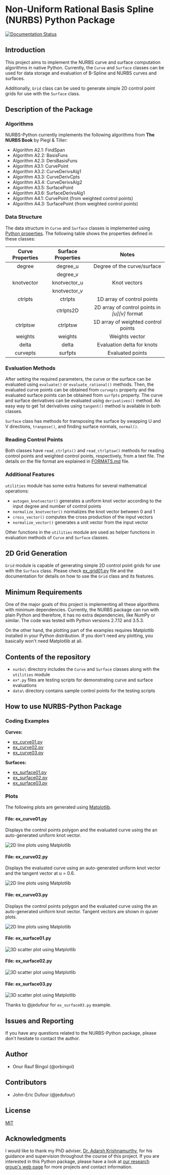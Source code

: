 # Non-Uniform Rational Basis Spline (NURBS) Python Package

[![Documentation Status](https://readthedocs.org/projects/nurbs-python/badge/?version=latest)](http://nurbs-python.readthedocs.io/en/latest/?badge=latest)

## Introduction

This project aims to implement the NURBS curve and surface computation algorithms in native Python. Currently, the `Curve` and `Surface` classes can be used for data storage and evaluation of B-Spline and NURBS curves and surfaces.

Additionally, `Grid` class can be used to generate simple 2D control point grids for use with the `Surface` class.

## Description of the Package

### Algorithms

NURBS-Python currently implements the following algorithms from **The NURBS Book** by Piegl & Tiller:

* Algorithm A2.1: FindSpan
* Algorithm A2.2: BasisFuns
* Algorithm A2.3: DersBasisFuns
* Algorithm A3.1: CurvePoint
* Algorithm A3.2: CurveDerivsAlg1
* Algorithm A3.3: CurveDerivCpts
* Algorithm A3.4: CurveDerivsAlg2
* Algorithm A3.5: SurfacePoint
* Algorithm A3.6: SurfaceDerivsAlg1
* Algorithm A4.1: CurvePoint (from weighted control points)
* Algorithm A4.3: SurfacePoint (from weighted control points)

### Data Structure

The data structure in `Curve` and `Surface` classes is implemented using [Python properties](https://docs.python.org/2/library/functions.html#property). The following table shows the properties defined in these classes:

| Curve Properties | Surface Properties | Notes | 
| :---: | :---: | :---: |
| degree | degree_u | Degree of the curve/surface|
| | degree_v | |
| knotvector | knotvector_u | Knot vectors|
| | knotvector_v | |
| ctrlpts | ctrlpts | 1D array of control points |
| | ctrlpts2D | 2D array of control points in _\[u\]\[v\]_ format |
| ctrlptsw | ctrlptsw | 1D array of weighted control points |
| weights | weights | Weights vector |
| delta | delta | Evaluation delta for knots |
| curvepts | surfpts | Evaluated points |

### Evaluation Methods

After setting the required parameters, the curve or the surface can be evaluated using `evaluate()` or `evaluate_rational()` methods. Then, the evaluated curve points can be obtained from `curvepts` property and the evaluated surface points can be obtained from `surfpts` property. The curve and surface derivatives can be evaluated using `derivatives()` method. An easy way to get 1st derivatives using `tangent()` method is available in both classes.

`Surface` class has methods for transposing the surface by swapping U and V directions, `tranpose()`, and finding surface normals, `normal()`.

### Reading Control Points

Both classes have `read_ctrlpts()` and `read_ctrlptsw()` methods for reading control points and weighted control points, respectively, from a text file. The details on the file format are explained in [FORMATS.md](FORMATS.md) file.
 
### Additional Features

`utilities` module has some extra features for several mathematical operations:

* `autogen_knotvector()` generates a uniform knot vector according to the input degree and number of control points
* `normalize_knotvector()` normalizes the knot vector between 0 and 1
* `cross_vector()` computes the cross production of the input vectors
* `normalize_vector()` generates a unit vector from the input vector

Other functions in the `utilities` module are used as helper functions in evaluation methods of `Curve` and `Surface` classes.

## 2D Grid Generation

`Grid` module is capable of generating simple 2D control point grids for use with the `Surface` class. Please check [ex_grid01.py](ex_grid01.py) file and the documentation for details on how to use the `Grid` class and its features.

## Minimum Requirements

One of the major goals of this project is implementing all these algorithms with minimum dependencies. Currently, the NURBS package can run with plain Python and therefore, it has no extra dependencies, like NumPy or similar. The code was tested with Python versions 2.7.12 and 3.5.3.

On the other hand, the plotting part of the examples requires Matplotlib installed in your Python distribution. If you don't need any plotting, you basically won't need Matplotlib at all.

## Contents of the repository

* `nurbs\` directory includes the `Curve` and `Surface` classes along with the `utilities` module
* `ex*.py` files are testing scripts for demonstrating curve and surface evaluations
* `data\` directory contains sample control points for the testing scripts

## How to use NURBS-Python Package

### Coding Examples

**Curves:**

* [ex_curve01.py](ex_curve01.py)
* [ex_curve02.py](ex_curve02.py)
* [ex_curve03.py](ex_curve03.py)

**Surfaces:**

* [ex_surface01.py](ex_surface01.py)
* [ex_surface02.py](ex_surface02.py)
* [ex_surface03.py](ex_surface03.py)

### Plots

The following plots are generated using [Matplotlib](http://matplotlib.org/).

#### File: ex_curve01.py

Displays the control points polygon and the evaluated curve using the an auto-generated uniform knot vector.

![2D line plots using Matplotlib](ex_curve01.png)

#### File: ex_curve02.py

Displays the evaluated curve using an auto-generated uniform knot vector and the tangent vector at u = 0.6.

![2D line plots using Matplotlib](ex_curve02.png)

#### File: ex_curve03.py

Displays the control points polygon and the evaluated curve using the an auto-generated uniform knot vector. Tangent vectors are shown in quiver plots.

![2D line plots using Matplotlib](ex_curve03.png)

#### File: ex_surface01.py

![3D scatter plot using Matplotlib](ex_surface01.png)

#### File: ex_surface02.py

![3D scatter plot using Matplotlib](ex_surface02.png)

#### File: ex_surface03.py

![3D scatter plot using Matplotlib](ex_surface03.png)

Thanks to @jedufour for `ex_surface03.py` example.

## Issues and Reporting

If you have any questions related to the NURBS-Python package, please don't hesitate to contact the author.

## Author

* Onur Rauf Bingol (@orbingol)

## Contributors

* John-Eric Dufour (@jedufour)

## License

[MIT](LICENSE)

## Acknowledgments

I would like to thank my PhD adviser, [Dr. Adarsh Krishnamurthy](https://www.me.iastate.edu/faculty/?user_page=adarsh), for his guidance and supervision throughout the course of this project. If you are interested in this Python package, please have a look at [our research group's web page](http://web.me.iastate.edu/idealab/) for more projects and contact information.
